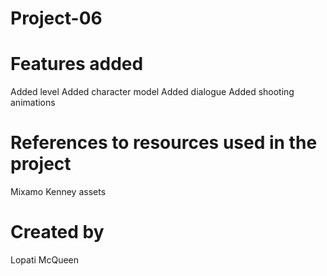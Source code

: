 # Project-06

# Features added
Added level
Added character model
Added dialogue
Added shooting animations
# References to resources used in the project
Mixamo
Kenney assets
# Created by
Lopati McQueen
